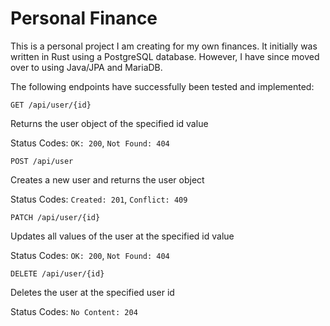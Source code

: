 # Personal Finance

This is a personal project I am creating for my own finances. It initially was written in Rust using a PostgreSQL database. However, I have since moved over to using Java/JPA and MariaDB.

The following endpoints have successfully been tested and implemented:

`GET /api/user/{id}`

Returns the user object of the specified id value

Status Codes: `OK: 200`, `Not Found: 404`

`POST /api/user`

Creates a new user and returns the user object

Status Codes: `Created: 201`, `Conflict: 409`

`PATCH /api/user/{id}`

Updates all values of the user at the specified id value

Status Codes: `OK: 200`, `Not Found: 404`

`DELETE /api/user/{id}`

Deletes the user at the specified user id

Status Codes: `No Content: 204`